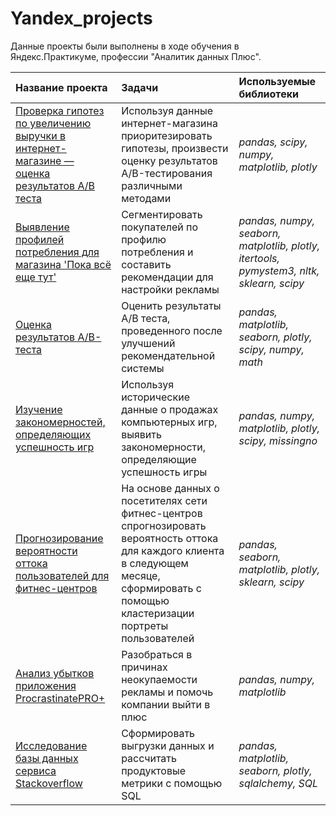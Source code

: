 # Yandex_projects

Данные проекты были выполнены в ходе обучения в Яндекс.Практикуме, профессии "Аналитик данных Плюс".

| Название проекта | Задачи | Используемые библиотеки | 
| :---------------------- | :---------------------- | :---------------------- |
| [Проверка гипотез по увеличению выручки в интернет-магазине — оценка результатов A/B теста](AB_Test) | Используя данные интернет-магазина приоритезировать гипотезы, произвести оценку результатов A/B-тестирования различными методами| *pandas, scipy, numpy, matplotlib, plotly* |
| [Выявление профилей потребления для магазина 'Пока всё еще тут'](e-commerce) | Сегментировать покупателей по профилю потребления и составить рекомендации для настройки рекламы| *pandas, numpy, seaborn, matplotlib, plotly, itertools, pymystem3, nltk, sklearn, scipy* |
| [Оценка результатов A/B-теста](e-commerce_AB_Test) | Оценить результаты A/B теста, проведенного после улучшений рекомендательной системы| *pandas, matplotlib, seaborn, plotly, scipy, numpy, math* |
| [Изучение закономерностей, определяющих успешность игр](games) | Используя исторические данные о продажах компьютерных игр, выявить закономерности, определяющие успешность игры| *pandas, numpy, matplotlib, plotly, scipy, missingno* |
| [Прогнозирование вероятности оттока пользователей для фитнес-центров](gym) | На основе данных о посетителях сети фитнес-центров спрогнозировать вероятность оттока для каждого клиента в следующем месяце, сформировать с помощью кластеризации портреты пользователей| *pandas, seaborn, matplotlib, plotly, sklearn, scipy* |
| [Анализ убытков приложения ProcrastinatePRO+](marketing_analytics) | Разобраться в причинах неокупаемости рекламы и помочь компании выйти в плюс| *pandas, numpy, matplotlib* |
| [Исследование базы данных сервиса Stackoverflow](sql) | Сформировать выгрузки данных и рассчитать продуктовые метрики с помощью SQL| *pandas, matplotlib, seaborn, plotly, sqlalchemy, SQL* |

